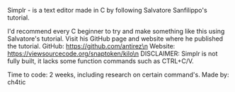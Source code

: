 Simplr - is a text editor made in C by following Salvatore Sanfilippo's tutorial.

I'd recommend every C beginner to try and make something like this using Salvatore's tutorial. 
Visit his GitHub page and website where he published the tutorial.
GitHub: https://github.com/antirez\n
Website: https://viewsourcecode.org/snaptoken/kilo\n
DISCLAIMER: Simplr is not fully built, it lacks some function commands such as CTRL+C/V. 

Time to code: 2 weeks, including research on certain command's.
Made by: ch4tic
